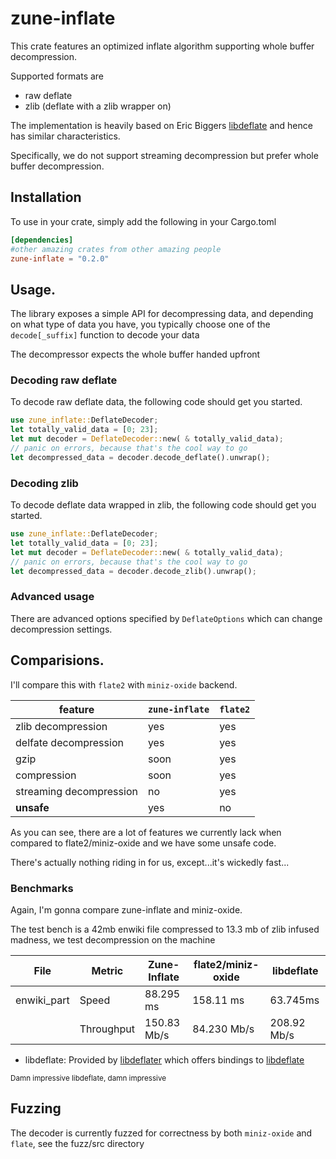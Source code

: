 # zune-inflate

This crate features an optimized inflate algorithm supporting
whole buffer decompression.

Supported formats are

- raw deflate
- zlib (deflate with a zlib wrapper on)

The implementation is heavily based on Eric Biggers [libdeflate] and hence
has similar characteristics.

Specifically, we do not support streaming decompression but prefer whole buffer decompression.

## Installation

To use in your crate, simply add the following in your
Cargo.toml

```toml
[dependencies]
#other amazing crates from other amazing people
zune-inflate = "0.2.0"
```

## Usage.

The library exposes a simple API for decompressing
data, and depending on what type of data you have, you typically choose
one of the `decode[_suffix]` function to decode your data

The decompressor expects the whole buffer handed upfront

### Decoding raw deflate

To decode raw deflate data, the following code should get you
started.

```rust
use zune_inflate::DeflateDecoder;
let totally_valid_data = [0; 23];
let mut decoder = DeflateDecoder::new( & totally_valid_data);
// panic on errors, because that's the cool way to go
let decompressed_data = decoder.decode_deflate().unwrap();
```

### Decoding zlib

To decode deflate data wrapped in zlib, the following code should get you
started.

```rust
use zune_inflate::DeflateDecoder;
let totally_valid_data = [0; 23];
let mut decoder = DeflateDecoder::new( & totally_valid_data);
// panic on errors, because that's the cool way to go
let decompressed_data = decoder.decode_zlib().unwrap();
```

### Advanced usage

There are advanced options specified by `DeflateOptions` which can change
decompression settings.

## Comparisions.

I'll compare this with `flate2` with `miniz-oxide` backend.

| feature                 | `zune-inflate` | `flate2` |
|-------------------------|----------------|----------|
| zlib decompression      | yes            | yes      |
| delfate decompression   | yes            | yes      |
| gzip                    | soon           | yes      |
| compression             | soon           | yes      |
| streaming decompression | no             | yes      |
| **unsafe**              | yes            | no       |

As you can see, there are a lot of features we currently lack when compared to
flate2/miniz-oxide and we have some unsafe code.

There's actually nothing riding in for us, except...it's wickedly fast...

### Benchmarks

Again, I'm gonna compare zune-inflate and miniz-oxide.

The test bench is a 42mb enwiki file compressed to 13.3 mb of zlib
infused madness, we test decompression on the machine

| File        | Metric     | Zune-Inflate | flate2/miniz-oxide | libdeflate  |
|-------------|------------|--------------|--------------------|-------------|
| enwiki_part | Speed      | 88.295 ms    | 158.11 ms          | 63.745ms    |
|             | Throughput | 150.83 Mb/s  | 84.230 Mb/s        | 208.92 Mb/s |

- libdeflate: Provided by [libdeflater] which offers bindings to [libdeflate]

 <small> Damn impressive libdeflate, damn impressive</small>

## Fuzzing

The decoder is currently fuzzed for correctness by both `miniz-oxide` and `flate`, see the fuzz/src directory

[libdeflater]: https://github.com/adamkewley/libdeflater

[libdeflate]:https://github.com/ebiggers/libdeflate